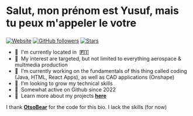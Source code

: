 <h1 align="left" id="yvaristil-title">Salut, mon prénom est Yusuf, mais tu peux m'appeler le votre </h1>
<h3 align="left"> </h3>

<!--[![page views](https://komarev.com/ghpvc/?username=yvaristil&label=profile+views)](https://github.com/yvaristil/yvaristil)-->
[![Website](https://img.shields.io/website?url=https%3A%2F%2Fyvaristil.studio)](https://www.yvaristil.studio)
[![GitHub followers](https://img.shields.io/github/followers/yvaristil?style=flat&logo=github-red)](https://github.com/yvaristil?tab=followers)
[![Stars](https://img.shields.io/github/stars/yvaristil?style=flat&logo=github)](https://github.com/yvaristil?tab=stars)

<!--
<a href="#otsobear-title">
<img src="https://github-readme-stats.vercel.app/api?username=otsobear&show_icons=true&theme=dark" alt="otsobear" align="right" />
</a>
-->
- :red_circle: &nbsp;I'm currently located in &nbsp;**🇫🇮**
- :red_circle: &nbsp;My interest are targeted, but not limited to everything aerospace & multmedia production
- :red_circle: &nbsp;I’m currently working on the fundamentals of this thing called coding (Java, HTML, React Apps), as well as CAD applications (Onshape)
- :red_circle: &nbsp;I'm looking to grow my technical skills
- :red_circle: &nbsp;Somewhat active on Github since 2022
- :red_circle: &nbsp;Learn more about my projects **<a href="https://linktr.ee/yvaristil" target="_blank">here</a>**


I thank **<a href="https://github.com/OtsoBear" target="_blank">OtsoBear</a>** for the code for this bio. I lack the skills (for now)

